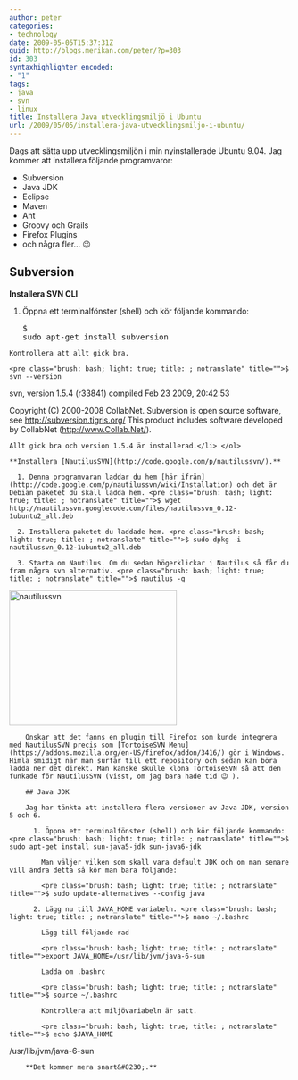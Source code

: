 ```yaml
---
author: peter
categories:
- technology
date: 2009-05-05T15:37:31Z
guid: http://blogs.merikan.com/peter/?p=303
id: 303
syntaxhighlighter_encoded:
- "1"
tags:
- java 
- svn 
- linux
title: Installera Java utvecklingsmiljö i Ubuntu
url: /2009/05/05/installera-java-utvecklingsmiljo-i-ubuntu/
---
```


Dags att sätta upp utvecklingsmiljön i min nyinstallerade Ubuntu 9.04. Jag kommer att installera följande programvaror:

  * Subversion
  * Java JDK
  * Eclipse
  * Maven
  * Ant
  * Groovy och Grails
  * Firefox Plugins
  * och några fler&#8230; 😉

## Subversion

**Installera SVN CLI** 

  1. Öppna ett terminalfönster (shell) och kör följande kommando: <pre class="brush: bash; light: true; title: ; notranslate" title="">$ sudo apt-get install subversion
</pre>
    
    Kontrollera att allt gick bra.
    
    <pre class="brush: bash; light: true; title: ; notranslate" title="">$ svn --version
svn, version 1.5.4 (r33841)
compiled Feb 23 2009, 20:42:53

Copyright (C) 2000-2008 CollabNet.
Subversion is open source software, see http://subversion.tigris.org/
This product includes software developed by CollabNet (http://www.Collab.Net/).
</pre>
    
    Allt gick bra och version 1.5.4 är installerad.</li> </ol> 
    
    **Installera [NautilusSVN](http://code.google.com/p/nautilussvn/).**
    
      1. Denna programvaran laddar du hem [här ifrån](http://code.google.com/p/nautilussvn/wiki/Installation) och det är Debian paketet du skall ladda hem. <pre class="brush: bash; light: true; title: ; notranslate" title="">$ wget http://nautilussvn.googlecode.com/files/nautilussvn_0.12-1ubuntu2_all.deb
</pre>
    
      2. Installera paketet du laddade hem. <pre class="brush: bash; light: true; title: ; notranslate" title="">$ sudo dpkg -i nautilussvn_0.12-1ubuntu2_all.deb
</pre>
    
      3. Starta om Nautilus. Om du sedan högerklickar i Nautilus så får du fram några svn alternativ. <pre class="brush: bash; light: true; title: ; notranslate" title="">$ nautilus -q
</pre>
        
<img class="alignnone size-medium wp-image-328" src="http://blogs.merikan.com/peter/files/2009/05/nautilussvn-300x242.png" alt="nautilussvn" width="300" height="242" srcset="https://blogs.merikan.com/peter/files/2009/05/nautilussvn-300x242.png 300w, https://blogs.merikan.com/peter/files/2009/05/nautilussvn.png 456w" sizes="(max-width: 300px) 100vw, 300px" /> </li> </ol> 
        
        Önskar att det fanns en plugin till Firefox som kunde integrera med NautilusSVN precis som [TortoiseSVN Menu](https://addons.mozilla.org/en-US/firefox/addon/3416/) gör i Windows. Himla smidigt när man surfar till ett repository och sedan kan böra ladda ner det direkt. Man kanske skulle klona TortoiseSVN så att den funkade för NautilusSVN (visst, om jag bara hade tid 😉 ).
        
        ## Java JDK
        
        Jag har tänkta att installera flera versioner av Java JDK, version 5 och 6.
        
          1. Öppna ett terminalfönster (shell) och kör följande kommando: <pre class="brush: bash; light: true; title: ; notranslate" title="">$ sudo apt-get install sun-java5-jdk sun-java6-jdk
</pre>
            
            Man väljer vilken som skall vara default JDK och om man senare vill ändra detta så kör man bara följande:
            
            <pre class="brush: bash; light: true; title: ; notranslate" title="">$ sudo update-alternatives --config java
</pre>
        
          2. Lägg nu till JAVA_HOME variabeln. <pre class="brush: bash; light: true; title: ; notranslate" title="">$ nano ~/.bashrc
</pre>
            
            Lägg till följande rad
            
            <pre class="brush: bash; light: true; title: ; notranslate" title="">export JAVA_HOME=/usr/lib/jvm/java-6-sun
</pre>
            
            Ladda om .bashrc
            
            <pre class="brush: bash; light: true; title: ; notranslate" title="">$ source ~/.bashrc
</pre>
            
            Kontrollera att miljövariabeln är satt.
            
            <pre class="brush: bash; light: true; title: ; notranslate" title="">$ echo $JAVA_HOME
/usr/lib/jvm/java-6-sun
</pre>
        
        **Det kommer mera snart&#8230;.**